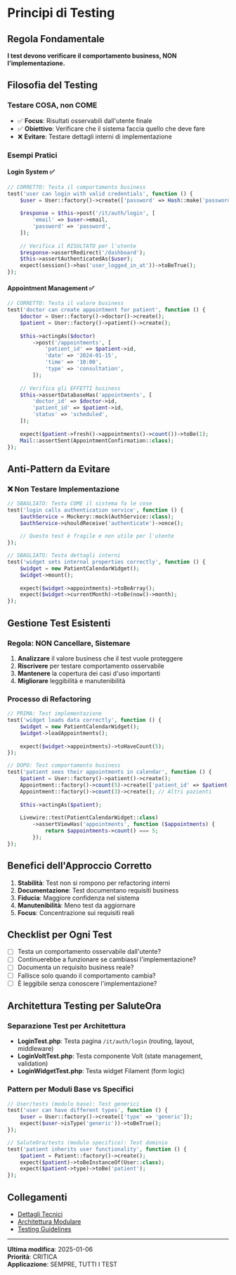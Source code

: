 # Principi di Testing

## Regola Fondamentale
**I test devono verificare il comportamento business, NON l'implementazione.**

## Filosofia del Testing

### Testare COSA, non COME
- ✅ **Focus**: Risultati osservabili dall'utente finale
- ✅ **Obiettivo**: Verificare che il sistema faccia quello che deve fare
- ❌ **Evitare**: Testare dettagli interni di implementazione

### Esempi Pratici

#### Login System ✅
```php
// CORRETTO: Testa il comportamento business
test('user can login with valid credentials', function () {
    $user = User::factory()->create(['password' => Hash::make('password')]);
    
    $response = $this->post('/it/auth/login', [
        'email' => $user->email,
        'password' => 'password',
    ]);
    
    // Verifica il RISULTATO per l'utente
    $response->assertRedirect('/dashboard');
    $this->assertAuthenticatedAs($user);
    expect(session()->has('user_logged_in_at'))->toBeTrue();
});
```

#### Appointment Management ✅
```php
// CORRETTO: Testa il valore business
test('doctor can create appointment for patient', function () {
    $doctor = User::factory()->doctor()->create();
    $patient = User::factory()->patient()->create();
    
    $this->actingAs($doctor)
        ->post('/appointments', [
            'patient_id' => $patient->id,
            'date' => '2024-01-15',
            'time' => '10:00',
            'type' => 'consultation',
        ]);
    
    // Verifica gli EFFETTI business
    $this->assertDatabaseHas('appointments', [
        'doctor_id' => $doctor->id,
        'patient_id' => $patient->id,
        'status' => 'scheduled',
    ]);
    
    expect($patient->fresh()->appointments()->count())->toBe(1);
    Mail::assertSent(AppointmentConfirmation::class);
});
```

## Anti-Pattern da Evitare

### ❌ Non Testare Implementazione
```php
// SBAGLIATO: Testa COME il sistema fa le cose
test('login calls authentication service', function () {
    $authService = Mockery::mock(AuthService::class);
    $authService->shouldReceive('authenticate')->once();
    
    // Questo test è fragile e non utile per l'utente
});

// SBAGLIATO: Testa dettagli interni
test('widget sets internal properties correctly', function () {
    $widget = new PatientCalendarWidget();
    $widget->mount();
    
    expect($widget->appointments)->toBeArray();
    expect($widget->currentMonth)->toBe(now()->month);
});
```

## Gestione Test Esistenti

### Regola: NON Cancellare, Sistemare
1. **Analizzare** il valore business che il test vuole proteggere
2. **Riscrivere** per testare comportamento osservabile
3. **Mantenere** la copertura dei casi d'uso importanti
4. **Migliorare** leggibilità e manutenibilità

### Processo di Refactoring
```php
// PRIMA: Test implementazione
test('widget loads data correctly', function () {
    $widget = new PatientCalendarWidget();
    $widget->loadAppointments();
    
    expect($widget->appointments)->toHaveCount(5);
});

// DOPO: Test comportamento business
test('patient sees their appointments in calendar', function () {
    $patient = User::factory()->patient()->create();
    Appointment::factory()->count(5)->create(['patient_id' => $patient->id]);
    Appointment::factory()->count(3)->create(); // Altri pazienti
    
    $this->actingAs($patient);
    
    Livewire::test(PatientCalendarWidget::class)
        ->assertViewHas('appointments', function ($appointments) {
            return $appointments->count() === 5;
        });
});
```

## Benefici dell'Approccio Corretto

1. **Stabilità**: Test non si rompono per refactoring interni
2. **Documentazione**: Test documentano requisiti business
3. **Fiducia**: Maggiore confidenza nel sistema
4. **Manutenibilità**: Meno test da aggiornare
5. **Focus**: Concentrazione sui requisiti reali

## Checklist per Ogni Test

- [ ] Testa un comportamento osservabile dall'utente?
- [ ] Continuerebbe a funzionare se cambiassi l'implementazione?
- [ ] Documenta un requisito business reale?
- [ ] Fallisce solo quando il comportamento cambia?
- [ ] È leggibile senza conoscere l'implementazione?

## Architettura Testing per SaluteOra

### Separazione Test per Architettura
- **LoginTest.php**: Testa pagina `/it/auth/login` (routing, layout, middleware)
- **LoginVoltTest.php**: Testa componente Volt (state management, validation)
- **LoginWidgetTest.php**: Testa widget Filament (form logic)

### Pattern per Moduli Base vs Specifici
```php
// User/tests (modulo base): Test generici
test('user can have different types', function () {
    $user = User::factory()->create(['type' => 'generic']);
    expect($user->isType('generic'))->toBeTrue();
});

// SaluteOra/tests (modulo specifico): Test dominio
test('patient inherits user functionality', function () {
    $patient = Patient::factory()->create();
    expect($patient)->toBeInstanceOf(User::class);
    expect($patient->type)->toBe('patient');
});
```

## Collegamenti
- [Dettagli Tecnici](../laravel/.ai/guidelines/testing-business-behavior.md)
- [Architettura Modulare](./modular-architecture-principles.md)
- [Testing Guidelines](../laravel/.ai/guidelines/testing-guidelines.md)

---
**Ultima modifica**: 2025-01-06  
**Priorità**: CRITICA  
**Applicazione**: SEMPRE, TUTTI I TEST
